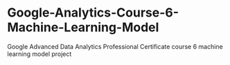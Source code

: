 # Google-Analytics-Course-6-Machine-Learning-Model
Google Advanced Data Analytics Professional Certificate course 6 machine learning model project
